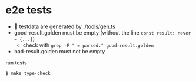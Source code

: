 # e2e tests

- :memo: testdata are generated by [./tools/gen.ts](./tools/gen.ts)
- good-result.golden must be empty (without the line `const result: never = {...}`)
    - check with `grep -F " = parsed." good-result.golden`
- bad-result.golden must not be empty

run tests

```console
$ make type-check
```
